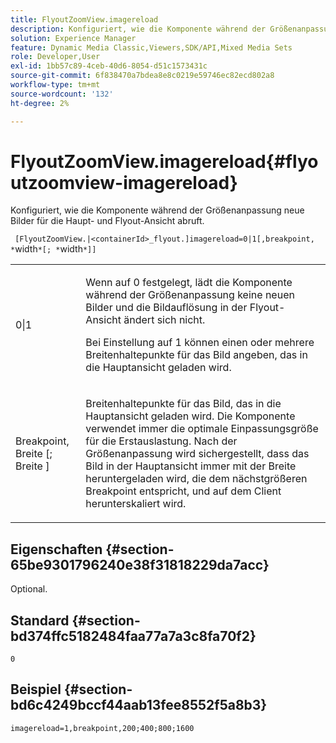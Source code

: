 ```yaml
---
title: FlyoutZoomView.imagereload
description: Konfiguriert, wie die Komponente während der Größenanpassung neue Bilder für die Haupt- und Flyout-Ansicht abruft.
solution: Experience Manager
feature: Dynamic Media Classic,Viewers,SDK/API,Mixed Media Sets
role: Developer,User
exl-id: 1bb57c89-4ceb-40d6-8054-d51c1573431c
source-git-commit: 6f838470a7bdea8e8c0219e59746ec82ecd802a8
workflow-type: tm+mt
source-wordcount: '132'
ht-degree: 2%

---
```


# FlyoutZoomView.imagereload{#flyoutzoomview-imagereload}

Konfiguriert, wie die Komponente während der Größenanpassung neue Bilder für die Haupt- und Flyout-Ansicht abruft.

` [FlyoutZoomView.|<containerId>_flyout.]imagereload=0|1[,breakpoint, *`width`*[; *`width`*]]`

<table id="table_E314540D347D47699C04EB80D20C0721"> 
 <tbody> 
  <tr> 
   <td colname="col1"> <p> <span class="codeph"> 0|1 </span> </p> </td> 
   <td colname="col2"> <p>Wenn auf <span class="codeph"> 0 </span> festgelegt, lädt die Komponente während der Größenanpassung keine neuen Bilder und die Bildauflösung in der Flyout-Ansicht ändert sich nicht. </p> <p>Bei Einstellung auf <span class="codeph"> 1 können </span> einen oder mehrere Breitenhaltepunkte für das Bild angeben, das in die Hauptansicht geladen wird. </p> </td> 
  </tr> 
  <tr> 
   <td colname="col1"> <p> <span class="codeph"> Breakpoint, <span class="varname"> Breite </span>[; <span class="varname"> Breite </span>] </span> </p> </td> 
   <td colname="col2"> <p>Breitenhaltepunkte für das Bild, das in die Hauptansicht geladen wird. Die Komponente verwendet immer die optimale Einpassungsgröße für die Erstauslastung. Nach der Größenanpassung wird sichergestellt, dass das Bild in der Hauptansicht immer mit der Breite heruntergeladen wird, die dem nächstgrößeren Breakpoint entspricht, und auf dem Client herunterskaliert wird. </p> </td> 
  </tr> 
 </tbody> 
</table>

## Eigenschaften {#section-65be9301796240e38f31818229da7acc}

Optional.

## Standard {#section-bd374ffc5182484faa77a7a3c8fa70f2}

`0`

## Beispiel {#section-bd6c4249bccf44aab13fee8552f5a8b3}

`imagereload=1,breakpoint,200;400;800;1600`
